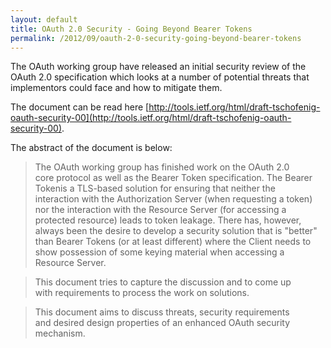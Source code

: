 ```yaml
---
layout: default
title: OAuth 2.0 Security - Going Beyond Bearer Tokens
permalink: /2012/09/oauth-2-0-security-going-beyond-bearer-tokens
---
```


The OAuth working group have released an initial security review of the OAuth 2.0 specification which looks at a number of potential threats that implementors could face and how to mitigate them.

The document can be read here [http://tools.ietf.org/html/draft-tschofenig-oauth-security-00](http://tools.ietf.org/html/draft-tschofenig-oauth-security-00).

The abstract of the document is below:

> The OAuth working group has finished work on the OAuth 2.0 core protocol as well as the Bearer Token specification. The Bearer Tokenis a TLS-based solution for ensuring that neither the interaction with the Authorization Server (when requesting a token) nor the interaction with the Resource Server (for accessing a protected resource) leads to token leakage. There has, however, always been the desire to develop a security solution that is "better" than Bearer Tokens (or at least different) where the Client needs to show
possession of some keying material when accessing a Resource Server.

> This document tries to capture the discussion and to come up with requirements to process the work on solutions.

> This document aims to discuss threats, security requirements and desired design properties of an enhanced OAuth security mechanism.